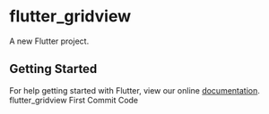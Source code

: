 # flutter_gridview

A new Flutter project.

## Getting Started

For help getting started with Flutter, view our online
[documentation](https://flutter.io/).
flutter_gridview First Commit Code
